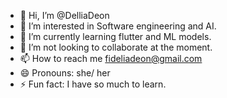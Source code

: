 - 👋 Hi, I’m @DelliaDeon
- 👀 I’m interested in Software engineering and AI.
- 🌱 I’m currently learning flutter and ML models.
- 💞️ I’m not looking to collaborate at the moment.
- 📫 How to reach me fideliadeon@gmail.com
- 😄 Pronouns: she/ her
- ⚡ Fun fact: I have so much to learn.

<!---
DelliaDeon/DelliaDeon is a ✨ special ✨ repository because its `README.md` (this file) appears on your GitHub profile.
You can click the Preview link to take a look at your changes.
--->

